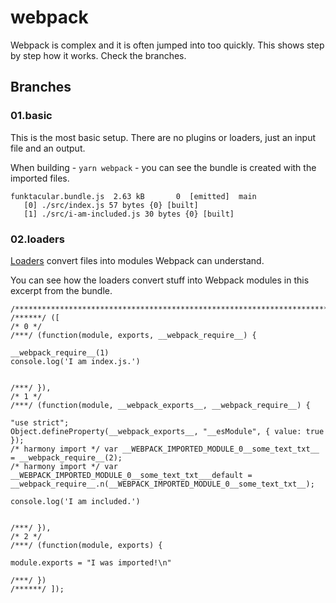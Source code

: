 # webpack

Webpack is complex and it is often jumped into too quickly.  This shows step by
step how it works.  Check the branches.

## Branches

### 01.basic

This is the most basic setup.  There are no plugins or loaders, just an input
file and an output.

When building - `yarn webpack` -  you can see the bundle is created with the imported files.

```
funktacular.bundle.js  2.63 kB       0  [emitted]  main
   [0] ./src/index.js 57 bytes {0} [built]
   [1] ./src/i-am-included.js 30 bytes {0} [built]
 ```

### 02.loaders

[Loaders](https://webpack.js.org/concepts/#loaders) convert files into modules
Webpack can understand.

You can see how the loaders convert stuff into Webpack modules in this excerpt
from the bundle.

```
/************************************************************************/
/******/ ([
/* 0 */
/***/ (function(module, exports, __webpack_require__) {

__webpack_require__(1)
console.log('I am index.js.')


/***/ }),
/* 1 */
/***/ (function(module, __webpack_exports__, __webpack_require__) {

"use strict";
Object.defineProperty(__webpack_exports__, "__esModule", { value: true });
/* harmony import */ var __WEBPACK_IMPORTED_MODULE_0__some_text_txt__ = __webpack_require__(2);
/* harmony import */ var __WEBPACK_IMPORTED_MODULE_0__some_text_txt___default = __webpack_require__.n(__WEBPACK_IMPORTED_MODULE_0__some_text_txt__);

console.log('I am included.')


/***/ }),
/* 2 */
/***/ (function(module, exports) {

module.exports = "I was imported!\n"

/***/ })
/******/ ]);

```

